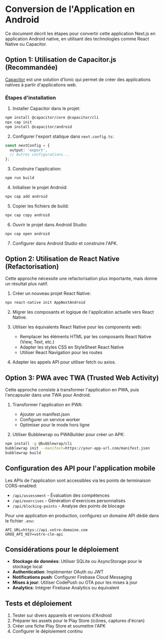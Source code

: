 # Conversion de l'Application en Android

Ce document décrit les étapes pour convertir cette application Next.js en application Android native, en utilisant des technologies comme React Native ou Capacitor.

## Option 1: Utilisation de Capacitor.js (Recommandée)

[Capacitor](https://capacitorjs.com/) est une solution d'Ionic qui permet de créer des applications natives à partir d'applications web.

### Étapes d'installation

1. Installer Capacitor dans le projet:

```bash
npm install @capacitor/core @capacitor/cli
npx cap init
npm install @capacitor/android
```

2. Configurer l'export statique dans `next.config.ts`:

```typescript
const nextConfig = {
  output: 'export',
  // Autres configurations...
};
```

3. Construire l'application:

```bash
npm run build
```

4. Initialiser le projet Android:

```bash
npx cap add android
```

5. Copier les fichiers de build:

```bash
npx cap copy android
```

6. Ouvrir le projet dans Android Studio:

```bash
npx cap open android
```

7. Configurer dans Android Studio et construire l'APK.

## Option 2: Utilisation de React Native (Refactorisation)

Cette approche nécessite une refactorisation plus importante, mais donne un résultat plus natif.

1. Créer un nouveau projet React Native:

```bash
npx react-native init AppNextAndroid
```

2. Migrer les composants et logique de l'application actuelle vers React Native.

3. Utiliser les équivalents React Native pour les components web:
   - Remplacer les éléments HTML par les composants React Native (View, Text, etc.)
   - Adapter les styles CSS en StyleSheet React Native
   - Utiliser React Navigation pour les routes

4. Adapter les appels API pour utiliser fetch ou axios.

## Option 3: PWA avec TWA (Trusted Web Activity)

Cette approche consiste à transformer l'application en PWA, puis l'encapsuler dans une TWA pour Android.

1. Transformer l'application en PWA:
   - Ajouter un manifest.json
   - Configurer un service worker
   - Optimiser pour le mode hors ligne

2. Utiliser Bubblewrap ou PWABuilder pour créer un APK:

```bash
npm install -g @bubblewrap/cli
bubblewrap init --manifest=https://your-app-url.com/manifest.json
bubblewrap build
```

## Configuration des API pour l'application mobile

Les APIs de l'application sont accessibles via les points de terminaison CORS-enabled:

- `/api/assessment` - Évaluation des compétences
- `/api/exercises` - Génération d'exercices personnalisés
- `/api/blocking-points` - Analyse des points de blocage

Pour une application en production, configurez un domaine API dédié dans le fichier `.env`:

```
API_URL=https://api.votre-domaine.com
GROQ_API_KEY=votre-cle-api
```

## Considérations pour le déploiement

- **Stockage de données**: Utiliser SQLite ou AsyncStorage pour le stockage local
- **Authentication**: Implémenter OAuth ou JWT
- **Notifications push**: Configurer Firebase Cloud Messaging
- **Mises à jour**: Utiliser CodePush ou OTA pour les mises à jour
- **Analytics**: Intégrer Firebase Analytics ou équivalent

## Tests et déploiement

1. Tester sur divers appareils et versions d'Android
2. Préparer les assets pour le Play Store (icônes, captures d'écran)
3. Créer une fiche Play Store et soumettre l'APK
4. Configurer le déploiement continu